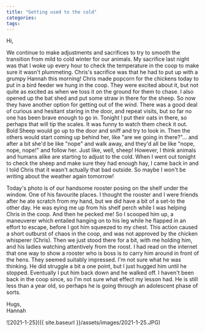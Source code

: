 ```yaml
---
title: "Getting used to the cold"
categories:
tags:
---
```


Hi,

We continue to make adjustments and sacrifices to try to smooth the transition from mild to cold winter for our animals. My sacrifice last night was that I woke up every hour to check the temperature in the coop to make sure it wasn't plummeting. Chris's sacrifice was that he had to put up with a grumpy Hannah this morning! Chris made popcorn for the chickens today to put in a bird feeder we hung in the coop. They were excited about it, but not quite as excited as when we toss it on the ground for them to chase. I also opened up the bat shed and put some straw in there for the sheep. So now they have another option for getting out of the wind. There was a good deal of curious and hesitant staring in the door, and repeat visits, but so far no one has been brave enough to go in. Tonight I put their oats in there, so perhaps that will tip the scales. It was funny to watch them check it out. Bold Sheep would go up to the door and sniff and try to look in. Then the others would start coming up behind her, like "are we going in there?"... and after a bit she'd be like "nope" and walk away, and they'd all be like "nope, nope, nope!" and follow her. Just like, well, sheep! However, I think animals and humans alike are starting to adjust to the cold. When I went out tonight to check the sheep and make sure they had enough hay, I came back in and I told Chris that it wasn't actually that bad outside. So maybe I won't be writing about the weather again tomorrow!

Today's photo is of our handsome rooster posing on the shelf under the window. One of his favourite places. I thought the rooster and I were friends after he ate scratch from my hand, but we did have a bit of a set-to the other day. He was eying me up from his shelf perch while I was helping Chris in the coop. And then he pecked me! So I scooped him up, a maneuverer which entailed hanging on to his leg while he flapped in an effort to escape, before I got him squeezed to my chest. This action caused a short outburst of chaos in the coop, and was not approved by the chicken whisperer (Chris). Then we just stood there for a bit, with me holding him, and his ladies watching attentively from the roost. I had read on the internet that one way to show a rooster who is boss is to carry him around in front of the hens. They seemed suitably impressed. I'm not sure what he was thinking. He did struggle a bit a one point, but I just hugged him until he stopped. Eventually I put him back down and he walked off. I haven't been back in the coop since, so I'm not sure what effect my lesson had. He is still less than a year old, so perhaps he is going through an adolescent phase of sorts. 

Hugs,<br />
Hannah

![2021-1-25]({{ site.baseurl }}/assets/images/2021-1-25.JPG)